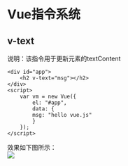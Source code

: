 # Vue指令系统

## v-text

说明：该指令用于更新元素的textContent
```
<div id="app">
    <h2 v-text="msg"></h2>
</div>
<script>
    var vm = new Vue({
        el: "#app",
        data: {
	    msg: "hello vue.js"
        }
    });
</script>
```
效果如下图所示：<br>
![](https://github.com/clearloverP/vue/blob/master/demo/images/vText.png) 

